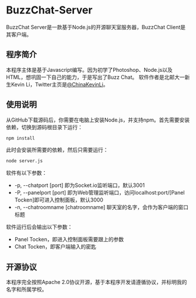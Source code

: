 # BuzzChat-Server
BuzzChat Server是一款基于Node.js的开源聊天室服务器，BuzzChat Client是其客户端。

## 程序简介
本程序主体是基于Javascript编写。因为初学了Photoshop、Node.js以及HTML，想巩固一下自己的能力，于是写出了Buzz Chat。
软件作者是北邮大一新生Kevin Li，Twitter主页是[@ChinaKevinLi](https://twitter.com/ChinaKevinLi "@ChinaKevinLi")。

## 使用说明
从GitHub下载源码后，你需要在电脑上安装Node.js，并支持npm。首先需要安装依赖，切换到源码根目录下运行：
```bash
npm install
```
此时会安装所需要的依赖，然后只需要运行：
```bash
node server.js
```
软件有以下参数：
- -p, --chatport [port] 即为Socket.io监听端口，默认3001
- -P, --panelport [port] 即为Web管理监听端口，访问localhost:port/[Panel Tocken]即可进入控制面板，默认3000
- -n, --chatroomname [chatroomname] 聊天室的名字，会作为客户端的窗口标题

软件运行后会输出以下参数：
- Panel Tocken，即进入控制面板需要跟上的参数
- Chat Tocken，即客户端输入的密匙

## 开源协议
本程序完全按照Apache 2.0协议开源，基于本程序开发请遵循协议，并标明我的名字和所属学校。
